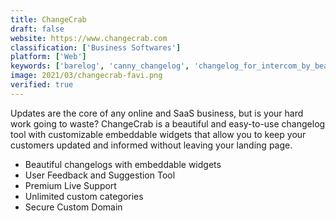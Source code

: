 ```yaml
---
title: ChangeCrab
draft: false 
website: https://www.changecrab.com
classification: ['Business Softwares']
platform: ['Web']
keywords: ['barelog', 'canny_changelog', 'changelog_for_intercom_by_beamer', 'changelog.co', 'changelogfy', 'makerkit', 'prclbot', 'drumroll.io']
image: 2021/03/changecrab-favi.png
verified: true
---
```

Updates are the core of any online and SaaS business, but is your hard work going to waste? ChangeCrab is a beautiful and easy-to-use changelog tool with customizable embeddable widgets that allow you to keep your customers updated and informed without leaving your landing page.
<ul class="bulleted">
 	<li>Beautiful changelogs with embeddable widgets</li>
 	<li>User Feedback and Suggestion Tool</li>
 	<li>Premium Live Support</li>
 	<li>Unlimited custom categories</li>
 	<li>Secure Custom Domain</li>
</ul>
